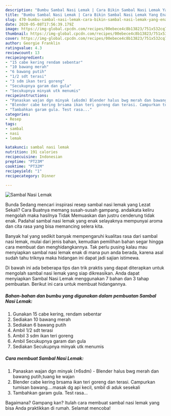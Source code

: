 ```yaml
---
description: "Bumbu Sambal Nasi Lemak | Cara Bikin Sambal Nasi Lemak Yang Enak dan Simpel"
title: "Bumbu Sambal Nasi Lemak | Cara Bikin Sambal Nasi Lemak Yang Enak dan Simpel"
slug: 470-bumbu-sambal-nasi-lemak-cara-bikin-sambal-nasi-lemak-yang-enak-dan-simpel
date: 2020-05-08T17:56:39.179Z
image: https://img-global.cpcdn.com/recipes/00ebece4c8b13823/751x532cq70/sambal-nasi-lemak-foto-resep-utama.jpg
thumbnail: https://img-global.cpcdn.com/recipes/00ebece4c8b13823/751x532cq70/sambal-nasi-lemak-foto-resep-utama.jpg
cover: https://img-global.cpcdn.com/recipes/00ebece4c8b13823/751x532cq70/sambal-nasi-lemak-foto-resep-utama.jpg
author: Georgie Franklin
ratingvalue: 4.3
reviewcount: 13
recipeingredient:
- "15 cabe kering rendam sebentar"
- "10 bawang merah"
- "6 bawang putih"
- "1/2 sdt terasi"
- "3 sdm ikan teri goreng"
- "Secukupnya garam dan gula"
- "Secukupnya minyak utk menumis"
recipeinstructions:
- "Panaskan wajan dgn minyak (±6sdm) Blender halus bwg merah dan bawang putih,tuang ke wajan"
- "Blender cabe kering brsama ikan teri goreng dan terasi. Campurkan tumisan bawang....masak dg api kecil, smbil di aduk sesekali"
- "Tambahkan garam gula. Test rasa..."
categories:
- Resep
tags:
- sambal
- nasi
- lemak

katakunci: sambal nasi lemak 
nutrition: 191 calories
recipecuisine: Indonesian
preptime: "PT23M"
cooktime: "PT32M"
recipeyield: "1"
recipecategory: Dinner

---
```



![Sambal Nasi Lemak](https://img-global.cpcdn.com/recipes/00ebece4c8b13823/751x532cq70/sambal-nasi-lemak-foto-resep-utama.jpg)

Bunda Sedang mencari inspirasi resep sambal nasi lemak yang Lezat Sekali? Cara Buatnya memang susah-susah gampang. andaikata keliru mengolah maka hasilnya Tidak Memuaskan dan justru cenderung tidak enak. Padahal sambal nasi lemak yang enak selayaknya mempunyai aroma dan cita rasa yang bisa memancing selera kita.



Banyak hal yang sedikit banyak mempengaruhi kualitas rasa dari sambal nasi lemak, mulai dari jenis bahan, kemudian pemilihan bahan segar hingga cara membuat dan menghidangkannya. Tak perlu pusing kalau mau menyiapkan sambal nasi lemak enak di mana pun anda berada, karena asal sudah tahu triknya maka hidangan ini dapat jadi sajian istimewa.


Di bawah ini ada beberapa tips dan trik praktis yang dapat diterapkan untuk mengolah sambal nasi lemak yang siap dikreasikan. Anda dapat menyiapkan Sambal Nasi Lemak menggunakan 7 bahan dan 3 tahap pembuatan. Berikut ini cara untuk membuat hidangannya.

<!--inarticleads1-->

##### Bahan-bahan dan bumbu yang digunakan dalam pembuatan Sambal Nasi Lemak:

1. Gunakan 15 cabe kering, rendam sebentar
1. Sediakan 10 bawang merah
1. Sediakan 6 bawang putih
1. Ambil 1/2 sdt terasi
1. Ambil 3 sdm ikan teri goreng
1. Ambil Secukupnya garam dan gula
1. Sediakan Secukupnya minyak utk menumis




<!--inarticleads2-->

##### Cara membuat Sambal Nasi Lemak:

1. Panaskan wajan dgn minyak (±6sdm) - Blender halus bwg merah dan bawang putih,tuang ke wajan
1. Blender cabe kering brsama ikan teri goreng dan terasi. Campurkan tumisan bawang....masak dg api kecil, smbil di aduk sesekali
1. Tambahkan garam gula. Test rasa...




Bagaimana? Gampang kan? Itulah cara membuat sambal nasi lemak yang bisa Anda praktikkan di rumah. Selamat mencoba!
